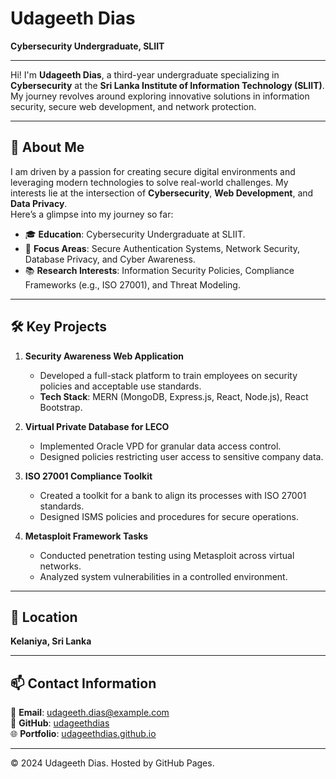 # Udageeth Dias

**Cybersecurity Undergraduate, SLIIT**

---

Hi! I'm **Udageeth Dias**, a third-year undergraduate specializing in **Cybersecurity** at the **Sri Lanka Institute of Information Technology (SLIIT)**. My journey revolves around exploring innovative solutions in information security, secure web development, and network protection.

---

## 🌟 About Me

I am driven by a passion for creating secure digital environments and leveraging modern technologies to solve real-world challenges. My interests lie at the intersection of **Cybersecurity**, **Web Development**, and **Data Privacy**.  
Here’s a glimpse into my journey so far:

- 🎓 **Education**: Cybersecurity Undergraduate at SLIIT.
- 💼 **Focus Areas**: Secure Authentication Systems, Network Security, Database Privacy, and Cyber Awareness.
- 📚 **Research Interests**: Information Security Policies, Compliance Frameworks (e.g., ISO 27001), and Threat Modeling.

---

## 🛠️ Key Projects

1. **Security Awareness Web Application**  
   - Developed a full-stack platform to train employees on security policies and acceptable use standards.  
   - **Tech Stack**: MERN (MongoDB, Express.js, React, Node.js), React Bootstrap.

2. **Virtual Private Database for LECO**  
   - Implemented Oracle VPD for granular data access control.  
   - Designed policies restricting user access to sensitive company data.

3. **ISO 27001 Compliance Toolkit**  
   - Created a toolkit for a bank to align its processes with ISO 27001 standards.  
   - Designed ISMS policies and procedures for secure operations.

4. **Metasploit Framework Tasks**  
   - Conducted penetration testing using Metasploit across virtual networks.  
   - Analyzed system vulnerabilities in a controlled environment.

---

## 📍 Location

**Kelaniya, Sri Lanka**

---

## 📫 Contact Information

📧 **Email**: udageeth.dias@example.com  
💼 **GitHub**: [udageethdias](https://github.com/udageethdias)  
🌐 **Portfolio**: [udageethdias.github.io](https://udageethdias.github.io)  

---

© 2024 Udageeth Dias. Hosted by GitHub Pages.
